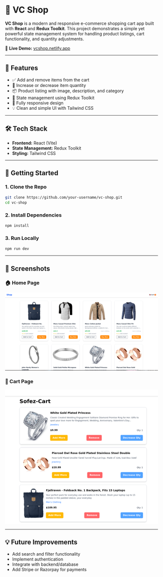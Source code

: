 
# 🛒 VC Shop

**VC Shop** is a modern and responsive e-commerce shopping cart app built with **React** and **Redux Toolkit**. This project demonstrates a simple yet powerful state management system for handling product listings, cart functionality, and quantity adjustments.

🔗 **Live Demo:** [vcshop.netlify.app](https://vcshop.netlify.app/)

---

## 🚀 Features

- ✅ Add and remove items from the cart
- 🔁 Increase or decrease item quantity
- 📦 Product listing with image, description, and category
- 🧠 State management using Redux Toolkit
- 📱 Fully responsive design
- 💡 Clean and simple UI with Tailwind CSS

---

## 🛠️ Tech Stack

- **Frontend:** React (Vite)
- **State Management:** Redux Toolkit
- **Styling:** Tailwind CSS

---

## 🧩 Getting Started

### 1. Clone the Repo

```bash
git clone https://github.com/your-username/vc-shop.git
cd vc-shop
```

### 2. Install Dependencies

```bash
npm install
```

### 3. Run Locally

```bash
npm run dev
```

---


## 📸 Screenshots

### 🏠 Home Page
![Home Page](public/screenshots/home.png)

### 🛒 Cart Page
![Cart Page](public/screenshots/cart.png)


---

## 💡 Future Improvements

- Add search and filter functionality
- Implement authentication
- Integrate with backend/database
- Add Stripe or Razorpay for payments


